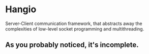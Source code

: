# Hangio

Server-Client communication framework, that abstracts away the complexities of low-level socket programming and multithreading.

## As you probably noticed, it's incomplete.